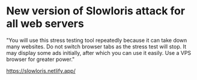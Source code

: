 # New version of Slowloris attack for all web servers
"You will use this stress testing tool repeatedly because it can take down many websites. Do not switch browser tabs as the stress test will stop. It may display some ads initially, after which you can use it easily. Use a VPS browser for greater power."

 https://slowloris.netlify.app/
 
